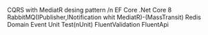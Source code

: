 CQRS with MediatR desing pattern /n
EF Core .Net Core 8
RabbitMQ(IPublisher,INotification whit MediatR)-(MassTransit)
Redis
Domain Event
Unit Test(nUnit)
FluentValidation
FluentApi
